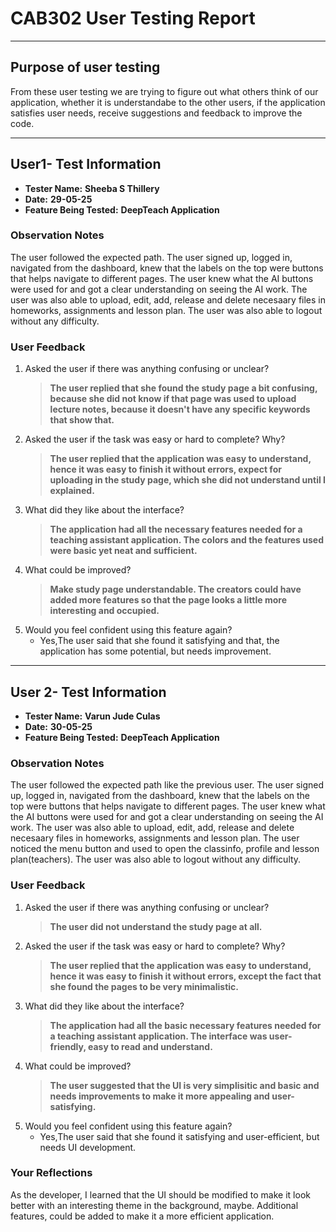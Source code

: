 #  CAB302 User Testing Report

---

##  Purpose of user testing
From these user testing we are trying to figure out what others think of our application, whether it is understandabe to the other users, if the application satisfies user needs,
receive suggestions and feedback to improve the code.

---

##  User1- Test Information

- **Tester Name:** ____Sheeba S Thillery____
- **Date:** ______29-05-25______
- **Feature Being Tested:** ____DeepTeach Application____

###  Observation Notes
The user followed the expected path. The user signed up, logged in, navigated from the dashboard, knew that the labels on the top were buttons that helps navigate to different pages.
The user knew what the AI buttons were used for and got a clear understanding on seeing the AI work. 
The user was also able to upload, edit, add, release and delete necesaary files in homeworks, assignments and lesson plan.
The user was also able to logout without any difficulty.

###  User Feedback

1. Asked the user if there was anything confusing or unclear?
   > __The user replied that she found the study page a bit confusing, because she did not know if that page was used to upload lecture notes, because it doesn't have any specific keywords that show that.__
2. Asked the user if the task was easy or hard to complete? Why?
   > __The user replied that the application was easy to understand, hence it was easy to finish it without errors, expect for uploading in the study page, which she did not understand until I explained.__
4. What did they like about the interface?
   > __The application had all the necessary features needed for a teaching assistant application. The colors and the features used were basic yet neat and sufficient.__
4. What could be improved?
   > ____Make study page understandable. The creators could have added more features so that the page looks a little more interesting and occupied.____
5. Would you feel confident using this feature again?
   - Yes,The user said that she found it satisfying and that, the application has some potential, but needs improvement.
---
##  User 2- Test Information

- **Tester Name:** ____Varun Jude Culas____
- **Date:** ______30-05-25______
- **Feature Being Tested:** ____DeepTeach Application____

###  Observation Notes
The user followed the expected path like the previous user. The user signed up, logged in, navigated from the dashboard, knew that the labels on the top were buttons that helps navigate to different pages.
The user knew what the AI buttons were used for and got a clear understanding on seeing the AI work. 
The user was also able to upload, edit, add, release and delete necesaary files in homeworks, assignments and lesson plan.
The user noticed the menu button and used to open the classinfo, profile and lesson plan(teachers).
The user was also able to logout without any difficulty.

###  User Feedback

1. Asked the user if there was anything confusing or unclear?
   > __The user did not understand the study page at all.__
2. Asked the user if the task was easy or hard to complete? Why?
   > __The user replied that the application was easy to understand, hence it was easy to finish it without errors, except the fact that she found the pages to be  very minimalistic.__
4. What did they like about the interface?
   > __The application had all the basic necessary features needed for a teaching assistant application. The interface was user-friendly, easy to read and understand.__
4. What could be improved?
   > ____The user suggested that the UI is very simplisitic and basic and needs improvements to make it more appealing and user-satisfying.____
5. Would you feel confident using this feature again?
   - Yes,The user said that she found it satisfying and user-efficient, but needs UI development.
     
### Your Reflections

As the developer, I learned that the UI should be modified to make it look better with an interesting theme in the background, maybe. 
Additional features, could be added to make it a more efficient application.

